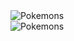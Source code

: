 <img align="center" src="https://i.imgur.com/2wlcGOX.png" alt="Pokemons">
<br>
<img align="center" src="https://i.imgur.com/ERaJwvS.png" alt="Pokemons">